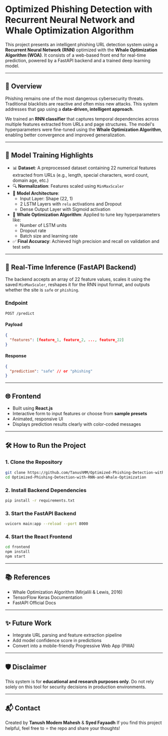 # Optimized Phishing Detection with Recurrent Neural Network and Whale Optimization Algorithm

This project presents an intelligent phishing URL detection system using a **Recurrent Neural Network (RNN)** optimized with the **Whale Optimization Algorithm (WOA)**. It consists of a web-based front end for real-time prediction, powered by a FastAPI backend and a trained deep learning model.

---

## 🚀 Overview

Phishing remains one of the most dangerous cybersecurity threats. Traditional blacklists are reactive and often miss new attacks. This system addresses that gap using a **data-driven, intelligent approach**.

We trained an **RNN classifier** that captures temporal dependencies across multiple features extracted from URLs and page structures. The model's hyperparameters were fine-tuned using the **Whale Optimization Algorithm**, enabling better convergence and improved generalization.

---

## 🧠 Model Training Highlights

- 📊 **Dataset**: A preprocessed dataset containing 22 numerical features extracted from URLs (e.g., length, special characters, word count, domain age, etc.)
- 🔍 **Normalization**: Features scaled using `MinMaxScaler`
- 🧬 **Model Architecture**:
  - Input Layer: Shape (22, 1)
  - 2 LSTM Layers with `relu` activations and Dropout
  - Dense Output Layer with Sigmoid activation
- 🐋 **Whale Optimization Algorithm**: Applied to tune key hyperparameters like:
  - Number of LSTM units
  - Dropout rate
  - Batch size and learning rate
- ✅ **Final Accuracy**: Achieved high precision and recall on validation and test sets

---

## 🧪 Real-Time Inference (FastAPI Backend)

The backend accepts an array of 22 feature values, scales it using the saved `MinMaxScaler`, reshapes it for the RNN input format, and outputs whether the site is `safe` or `phishing`.

### Endpoint

```
POST /predict
```

#### Payload

```json
{
  "features": [feature_1, feature_2, ..., feature_22]
}
```

#### Response

```json
{
  "prediction": "safe" // or "phishing"
}
```

---

## 🌐 Frontend

- Built using **React.js**
- Interactive form to input features or choose from **sample presets**
- Animated, responsive UI
- Displays prediction results clearly with color-coded messages

---

## 🛠️ How to Run the Project

### 1. Clone the Repository

```bash
git clone https://github.com/TanushMM/Optimized-Phishing-Detection-with-RNN-and-Whale-Optimization.git
cd Optimized-Phishing-Detection-with-RNN-and-Whale-Optimization
```

### 2. Install Backend Dependencies

```bash
pip install -r requirements.txt
```

### 3. Start the FastAPI Backend

```bash
uvicorn main:app --reload --port 8000
```

### 4. Start the React Frontend

```bash
cd frontend
npm install
npm start
```

---

## 📚 References

- Whale Optimization Algorithm (Mirjalili & Lewis, 2016)
- TensorFlow Keras Documentation
- FastAPI Official Docs

---

## ✨ Future Work

- Integrate URL parsing and feature extraction pipeline
- Add model confidence score in predictions
- Convert into a mobile-friendly Progressive Web App (PWA)

---

## 🛡️ Disclaimer

This system is for **educational and research purposes only**. Do not rely solely on this tool for security decisions in production environments.

---

## 📬 Contact

Created by **Tanush Modem Mahesh** & **Syed Fayaadh**
If you find this project helpful, feel free to ⭐️ the repo and share your thoughts!
